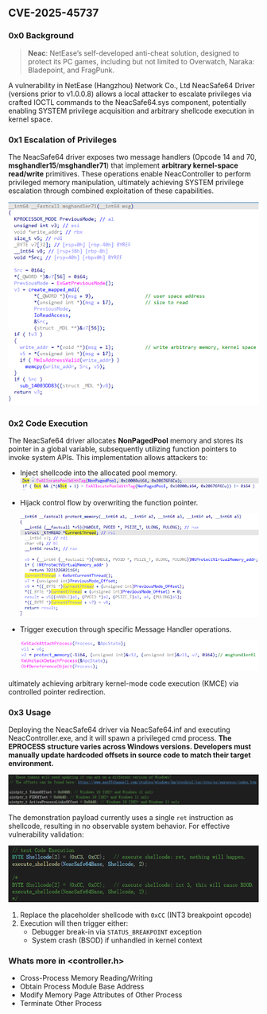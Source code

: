 ## CVE-2025-45737

### 0x0 Background

> **Neac**: NetEase’s self-developed anti-cheat solution, designed to protect its PC games, including but not limited to Overwatch, Naraka: Bladepoint, and FragPunk.

A vulnerability in NetEase (Hangzhou) Network Co., Ltd NeacSafe64 Driver (versions prior to v1.0.0.8) allows a local attacker to escalate privileges via crafted IOCTL commands to the NeacSafe64.sys component, potentially enabling SYSTEM privilege acquisition and arbitrary shellcode execution in kernel space.

### 0x1 Escalation of Privileges

The NeacSafe64 driver exposes two message handlers (Opcode 14 and 70, **msghandler15**/**msghandler71**)  that implement **arbitrary kernel-space read/write** primitives. These  operations enable NeacController to perform privileged memory  manipulation, ultimately achieving SYSTEM privilege escalation through  combined exploitation of these capabilities.

![image-20250402191202338](img/image-20250402191202338.png)

### 0x2 Code Execution

The NeacSafe64 driver allocates **NonPagedPool** memory and stores its pointer in a global variable, subsequently utilizing function pointers to invoke system APIs. This implementation allows attackers to:

- Inject shellcode into the allocated pool memory.![image-20250402191231920](img/image-20250402191231920.png)

- Hijack control flow by overwriting the function pointer.

  ![image-20250402191347751](img/image-20250402191347751.png)

- Trigger execution through specific Message Handler operations.

  ![image-20250402191422969](img/image-20250402191422969.png)

ultimately achieving arbitrary kernel-mode code execution (KMCE) via controlled pointer redirection.

### 0x3 Usage

Deploying the NeacSafe64 driver via NeacSafe64.inf and executing NeacController.exe, and it will spawn a privileged cmd process. **The EPROCESS structure varies across Windows versions. Developers must  manually update hardcoded offsets in source code to match their target  environment.**

![image-20250402204233318](img/image-20250402204233318.png)

The demonstration payload currently uses a single `ret` instruction as shellcode, resulting in no observable system behavior. For effective vulnerability validation:

![image-20250402192523943](img/image-20250402192523943.png)

1. Replace the placeholder shellcode with `0xCC` (INT3 breakpoint opcode)
2. Execution will then trigger either:
   - Debugger break-in via `STATUS_BREAKPOINT` exception
   - System crash (BSOD) if unhandled in kernel context

### Whats more in <controller.h>

- Cross-Process Memory Reading/Writing
- Obtain Process Module Base Address
- Modify Memory Page Attributes of Other Process
- Terminate Other Process
